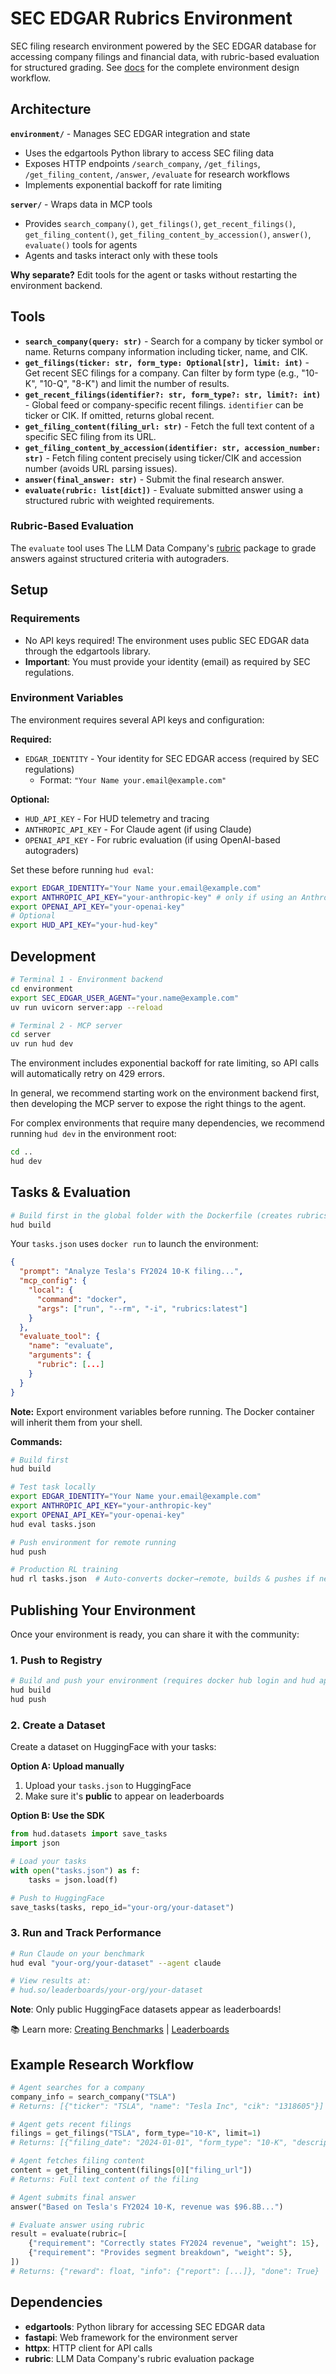 # SEC EDGAR Rubrics Environment

SEC filing research environment powered by the SEC EDGAR database for accessing company filings and financial data, with rubric-based evaluation for structured grading.
See [docs](https://docs.hud.so/build-environments) for the complete environment design workflow.

## Architecture

**`environment/`** - Manages SEC EDGAR integration and state
- Uses the edgartools Python library to access SEC filing data
- Exposes HTTP endpoints `/search_company`, `/get_filings`, `/get_filing_content`, `/answer`, `/evaluate` for research workflows
- Implements exponential backoff for rate limiting

**`server/`** - Wraps data in MCP tools
- Provides `search_company()`, `get_filings()`, `get_recent_filings()`, `get_filing_content()`, `get_filing_content_by_accession()`, `answer()`, `evaluate()` tools for agents
- Agents and tasks interact only with these tools

**Why separate?** Edit tools for the agent or tasks without restarting the environment backend.

## Tools

- **`search_company(query: str)`** - Search for a company by ticker symbol or name. Returns company information including ticker, name, and CIK.
- **`get_filings(ticker: str, form_type: Optional[str], limit: int)`** - Get recent SEC filings for a company. Can filter by form type (e.g., "10-K", "10-Q", "8-K") and limit the number of results.
- **`get_recent_filings(identifier?: str, form_type?: str, limit?: int)`** - Global feed or company-specific recent filings. `identifier` can be ticker or CIK. If omitted, returns global recent.
- **`get_filing_content(filing_url: str)`** - Fetch the full text content of a specific SEC filing from its URL.
- **`get_filing_content_by_accession(identifier: str, accession_number: str)`** - Fetch filing content precisely using ticker/CIK and accession number (avoids URL parsing issues).
- **`answer(final_answer: str)`** - Submit the final research answer.
- **`evaluate(rubric: list[dict])`** - Evaluate submitted answer using a structured rubric with weighted requirements.

### Rubric-Based Evaluation

The `evaluate` tool uses The LLM Data Company's [rubric](https://github.com/The-LLM-Data-Company/rubric/) package to grade answers against structured criteria with autograders.

## Setup

### Requirements
- No API keys required! The environment uses public SEC EDGAR data through the edgartools library.
- **Important**: You must provide your identity (email) as required by SEC regulations.

### Environment Variables

The environment requires several API keys and configuration:

**Required:**
- `EDGAR_IDENTITY` - Your identity for SEC EDGAR access (required by SEC regulations)
  - Format: `"Your Name your.email@example.com"`

**Optional:**
- `HUD_API_KEY` - For HUD telemetry and tracing
- `ANTHROPIC_API_KEY` - For Claude agent (if using Claude)
- `OPENAI_API_KEY` - For rubric evaluation (if using OpenAI-based autograders)

Set these before running `hud eval`:
```bash
export EDGAR_IDENTITY="Your Name your.email@example.com"
export ANTHROPIC_API_KEY="your-anthropic-key" # only if using an Anthropic model
export OPENAI_API_KEY="your-openai-key"
# Optional
export HUD_API_KEY="your-hud-key"
```

## Development

```bash
# Terminal 1 - Environment backend
cd environment
export SEC_EDGAR_USER_AGENT="your.name@example.com"
uv run uvicorn server:app --reload

# Terminal 2 - MCP server
cd server
uv run hud dev
```

The environment includes exponential backoff for rate limiting, so API calls will automatically retry on 429 errors.

In general, we recommend starting work on the environment backend first, then developing the MCP server to expose the right things to the agent.

For complex environments that require many dependencies, we recommend running `hud dev` in the environment root:
```bash
cd ..
hud dev
```

## Tasks & Evaluation

```bash
# Build first in the global folder with the Dockerfile (creates rubrics:latest)
hud build
```

Your `tasks.json` uses `docker run` to launch the environment:

```json
{
  "prompt": "Analyze Tesla's FY2024 10-K filing...",
  "mcp_config": {
    "local": {
      "command": "docker",
      "args": ["run", "--rm", "-i", "rubrics:latest"]
    }
  },
  "evaluate_tool": {
    "name": "evaluate",
    "arguments": {
      "rubric": [...]
    }
  }
}
```

**Note:** Export environment variables before running. The Docker container will inherit them from your shell.

**Commands:**
```bash
# Build first
hud build

# Test task locally
export EDGAR_IDENTITY="Your Name your.email@example.com"
export ANTHROPIC_API_KEY="your-anthropic-key"
export OPENAI_API_KEY="your-openai-key"
hud eval tasks.json

# Push environment for remote running
hud push

# Production RL training
hud rl tasks.json  # Auto-converts docker→remote, builds & pushes if needed
```

## Publishing Your Environment

Once your environment is ready, you can share it with the community:

### 1. Push to Registry
```bash
# Build and push your environment (requires docker hub login and hud api key)
hud build
hud push
```

### 2. Create a Dataset

Create a dataset on HuggingFace with your tasks:

**Option A: Upload manually**
1. Upload your `tasks.json` to HuggingFace
2. Make sure it's **public** to appear on leaderboards

**Option B: Use the SDK**
```python
from hud.datasets import save_tasks
import json

# Load your tasks
with open("tasks.json") as f:
    tasks = json.load(f)

# Push to HuggingFace
save_tasks(tasks, repo_id="your-org/your-dataset")
```

### 3. Run and Track Performance

```bash
# Run Claude on your benchmark
hud eval "your-org/your-dataset" --agent claude

# View results at:
# hud.so/leaderboards/your-org/your-dataset
```

**Note**: Only public HuggingFace datasets appear as leaderboards!

📚 Learn more: [Creating Benchmarks](https://docs.hud.so/evaluate-agents/create-benchmarks) | [Leaderboards](https://docs.hud.so/evaluate-agents/leaderboards)

## Example Research Workflow

```python
# Agent searches for a company
company_info = search_company("TSLA")
# Returns: [{"ticker": "TSLA", "name": "Tesla Inc", "cik": "1318605"}]

# Agent gets recent filings
filings = get_filings("TSLA", form_type="10-K", limit=1)
# Returns: [{"filing_date": "2024-01-01", "form_type": "10-K", "description": "...", "filing_url": "..."}]

# Agent fetches filing content
content = get_filing_content(filings[0]["filing_url"])
# Returns: Full text content of the filing

# Agent submits final answer
answer("Based on Tesla's FY2024 10-K, revenue was $96.8B...")

# Evaluate answer using rubric
result = evaluate(rubric=[
    {"requirement": "Correctly states FY2024 revenue", "weight": 15},
    {"requirement": "Provides segment breakdown", "weight": 5},
])
# Returns: {"reward": float, "info": {"report": [...]}, "done": True}
```

## Dependencies

- **edgartools**: Python library for accessing SEC EDGAR data
- **fastapi**: Web framework for the environment server
- **httpx**: HTTP client for API calls
- **rubric**: LLM Data Company's rubric evaluation package

